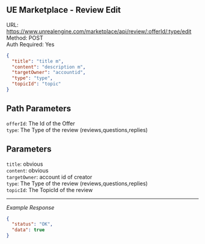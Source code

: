 ## UE Marketplace - Review Edit

URL: https://www.unrealengine.com/marketplace/api/review/:offerId/:type/edit \
Method: POST \
Auth Required: Yes

```json
{
  "title": "title m",
  "content": "description m",
  "targetOwner": "accountid",
  "type": "type",
  "topicId": "topic"
}
```

## Path Parameters

`offerId`: The Id of the Offer <br/>
`type`: The Type of the review (reviews,questions,replies)

## Parameters

`title`: obvious <br/>
`content`: obvious <br/>
`targetOwner`: account id of creator <br/>
`type`: The Type of the review (reviews,questions,replies) <br/>
`topicId`: The TopicId of the review

---

_Example Response_

```json
{
  "status": "OK",
  "data": true
}
```
